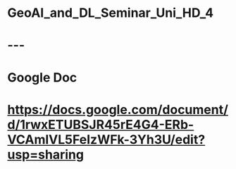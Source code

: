 # GeoAI_and_DL_Seminar_Uni_HD_4
# ---
# Google Doc
# https://docs.google.com/document/d/1rwxETUBSJR45rE4G4-ERb-VCAmlVL5FeIzWFk-3Yh3U/edit?usp=sharing
